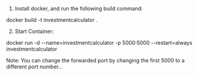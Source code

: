 1. Install docker, and run the following build command:

docker build -t investmentcalculator .

2. Start Container:

docker run -d --name=investmentcalculator -p 5000:5000 --restart=always investmentcalculator

Note: You can change the forwarded port by changing the first 5000 to a different port number...
